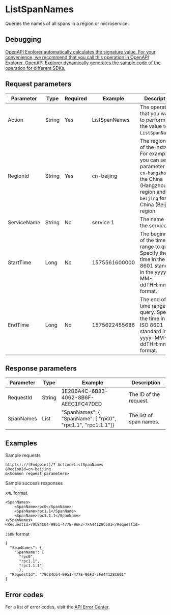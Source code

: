 # ListSpanNames

Queries the names of all spans in a region or microservice.

## Debugging

[OpenAPI Explorer automatically calculates the signature value. For your convenience, we recommend that you call this operation in OpenAPI Explorer. OpenAPI Explorer dynamically generates the sample code of the operation for different SDKs.](https://api.aliyun.com/#product=xtrace&api=ListSpanNames&type=RPC&version=2019-08-08)

## Request parameters

|Parameter|Type|Required|Example|Description|
|---------|----|--------|-------|-----------|
|Action|String|Yes|ListSpanNames|The operation that you want to perform. Set the value to `ListSpanNames`. |
|RegionId|String|Yes|cn-beijing|The region ID of the instance. For example, you can set the parameter to `cn-hangzhou` for the China \(Hangzhou\) region and `cn-beijing` for the China \(Beijing\) region. |
|ServiceName|String|No|service 1|The name of the service. |
|StartTime|Long|No|1575561600000|The beginning of the time range to query. Specify the time in the ISO 8601 standard in the yyyy-MM-ddTHH:mm:ssZ format. |
|EndTime|Long|No|1575622455686|The end of the time range to query. Specify the time in the ISO 8601 standard in the yyyy-MM-ddTHH:mm:ssZ format. |

## Response parameters

|Parameter|Type|Example|Description|
|---------|----|-------|-----------|
|RequestId|String|1E2B6A4C-6B83-4062-8B6F-AEEC1FC47DED|The ID of the request. |
|SpanNames|List|"SpanNames": \{ "SpanName": \[ "rpc0", "rpc1.1", "rpc1.1.1"\]\}|The list of span names. |

## Examples

Sample requests

```
http(s)://[Endpoint]/? Action=ListSpanNames
&RegionId=cn-beijing
&<Common request parameters>
```

Sample success responses

`XML` format

```
<SpanNames>
    <SpanName>rpc0</SpanName>
    <SpanName>rpc1.1</SpanName>
    <SpanName>rpc1.1.1</SpanName>
</SpanNames>
<RequestId>79C84C64-9951-477E-96F3-7FA44128C601</RequestId>
```

`JSON` format

```
{
  "SpanNames": {
    "SpanName": [
      "rpc0",
      "rpc1.1",
      "rpc1.1.1"]
      },
  "RequestId": "79C84C64-9951-477E-96F3-7FA44128C601"
}
```

## Error codes

For a list of error codes, visit the [API Error Center](https://error-center.alibabacloud.com/status/product/xtrace).

